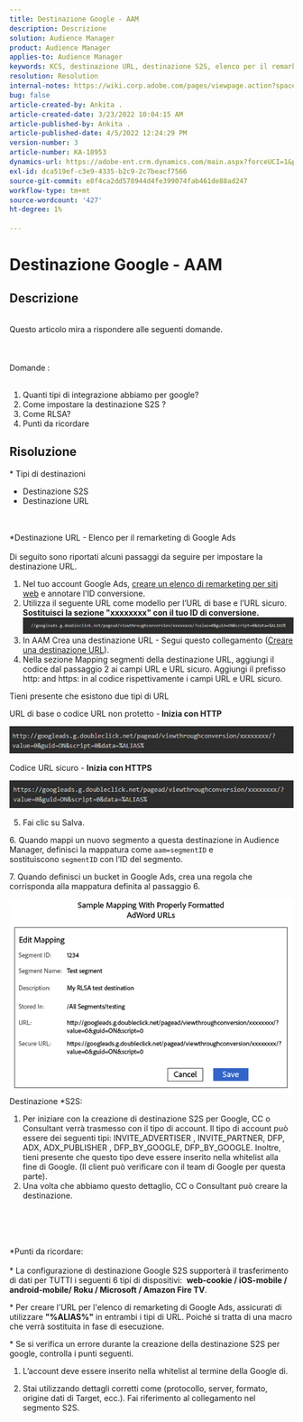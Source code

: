 ```yaml
---
title: Destinazione Google - AAM
description: Descrizione
solution: Audience Manager
product: Audience Manager
applies-to: Audience Manager
keywords: KCS, destinazione URL, destinazione S2S, elenco per il remarketing di Google Ads
resolution: Resolution
internal-notes: https://wiki.corp.adobe.com/pages/viewpage.action?spaceKey=MCPI&title=Google+-+AAM+Destination
bug: false
article-created-by: Ankita .
article-created-date: 3/23/2022 10:04:15 AM
article-published-by: Ankita .
article-published-date: 4/5/2022 12:24:29 PM
version-number: 3
article-number: KA-18953
dynamics-url: https://adobe-ent.crm.dynamics.com/main.aspx?forceUCI=1&pagetype=entityrecord&etn=knowledgearticle&id=70af1f97-90aa-ec11-983f-000d3a349120
exl-id: dca519ef-c3e9-4335-b2c9-2c7beacf7566
source-git-commit: e8f4ca2dd578944d4fe399074fab461de88ad247
workflow-type: tm+mt
source-wordcount: '427'
ht-degree: 1%

---
```


# Destinazione Google - AAM

## Descrizione

<br>Questo articolo mira a rispondere alle seguenti domande. <br><br> <br><br>Domande : <br><br>
1. Quanti tipi di integrazione abbiamo per google?
2. Come impostare la destinazione S2S ?
3. Come RLSA?
4. Punti da ricordare





## Risoluzione

\* Tipi di destinazioni
- Destinazione S2S
- Destinazione URL

<br><br>\*Destinazione URL - Elenco per il remarketing di Google Ads<br><br>
Di seguito sono riportati alcuni passaggi da seguire per impostare la destinazione URL.

1. Nel tuo account Google Ads, [creare un elenco di remarketing per siti web](https://support.google.com/adwords/answer/2454064?hl=en) e annotare l&#39;ID conversione.
2. Utilizza il seguente URL come modello per l’URL di base e l’URL sicuro. <b>Sostituisci la sezione &quot;xxxxxxxx&quot; con il tuo ID di conversione.</b>![](assets/d548e9c4-67aa-ec11-983f-000d3a349120.png)
3. In AAM Crea una destinazione URL - Segui questo collegamento ([Creare una destinazione URL](https://experienceleague.adobe.com/docs/audience-manager/user-guide/features/destinations/custom-destinations/create-url-destination.html?lang=en)).
4. Nella sezione Mapping segmenti della destinazione URL, aggiungi il codice dal passaggio 2 ai campi URL e URL sicuro. Aggiungi il prefisso http: and https: in al codice rispettivamente i campi URL e URL sicuro.


Tieni presente che esistono due tipi di URL

URL di base o codice URL non protetto -<b> Inizia con HTTP</b>

![](assets/d73cf7d9-69aa-ec11-983f-000d3a349523.png)

Codice URL sicuro - <b>Inizia con HTTPS</b>

![](assets/141662e3-69aa-ec11-983f-000d3a349523.png)

5. Fai clic su Salva.

6. Quando mappi un nuovo segmento a questa destinazione in Audience Manager, definisci la mappatura come `aam=segmentID` e sostituiscono `segmentID` con l’ID del segmento.

7. Quando definisci un bucket in Google Ads, crea una regola che corrisponda alla mappatura definita al passaggio 6.

![](assets/64abac91-6aaa-ec11-983f-000d3a349523.png)
Destinazione \*S2S:
1. Per iniziare con la creazione di destinazione S2S per Google, CC o Consultant verrà trasmesso con il tipo di account. Il tipo di account può essere dei seguenti tipi: INVITE_ADVERTISER , INVITE_PARTNER, DFP, ADX, ADX_PUBLISHER , DFP_BY_GOOGLE, DFP_BY_GOOGLE. Inoltre, tieni presente che questo tipo deve essere inserito nella whitelist alla fine di Google. (Il client può verificare con il team di Google per questa parte).
2. Una volta che abbiamo questo dettaglio, CC o Consultant può creare la destinazione.

<br><br> <br><br>\*Punti da ricordare: <br><br>
\* La configurazione di destinazione Google S2S supporterà il trasferimento di dati per TUTTI i seguenti 6 tipi di dispositivi:  <b>web-cookie / iOS-mobile / android-mobile/ Roku / Microsoft / Amazon Fire TV</b>.

\* Per creare l&#39;URL per l&#39;elenco di remarketing di Google Ads, assicurati di utilizzare <b>&quot;%ALIAS%&quot;</b> in entrambi i tipi di URL. Poiché si tratta di una macro che verrà sostituita in fase di esecuzione.

\* Se si verifica un errore durante la creazione della destinazione S2S per google, controlla i punti seguenti.

1. L’account deve essere inserito nella whitelist al termine della Google di.

2. Stai utilizzando dettagli corretti come (protocollo, server, formato, origine dati di Target, ecc.). Fai riferimento al collegamento nel segmento S2S.
